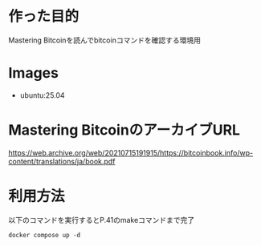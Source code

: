 # 作った目的
Mastering Bitcoinを読んでbitcoinコマンドを確認する環境用

# Images
- ubuntu:25.04

# Mastering BitcoinのアーカイブURL
https://web.archive.org/web/20210715191915/https://bitcoinbook.info/wp-content/translations/ja/book.pdf

# 利用方法
以下のコマンドを実行するとP.41のmakeコマンドまで完了
```
docker compose up -d
```
